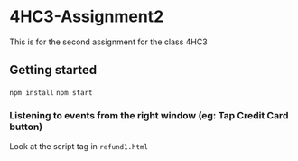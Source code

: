 # 4HC3-Assignment2
This is for the second assignment for the class 4HC3

## Getting started
```npm install```
```npm start```

### Listening to events from the right window (eg: Tap Credit Card button)
Look at the script tag in `refund1.html`